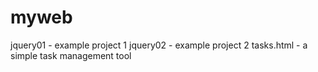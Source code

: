 # myweb
jquery01 - example project 1
jquery02 - example project 2
tasks.html - a simple task management tool